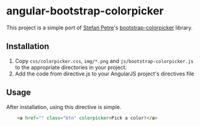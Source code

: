 # angular-bootstrap-colorpicker

This project is a simple port of [Stefan Petre](http://www.eyecon.ro/)'s
[bootstrap-colorpicker](http://www.eyecon.ro/bootstrap-colorpicker/) library.

## Installation

 1. Copy `css/colorpicker.css`, `img/*.png` and `js/bootstrap-colorpicker.js`
    to the appropriate directories in your project.
 2. Add the code from directive.js to your AngularJS project's directives file

## Usage

After installation, using this directive is simple.

```html
    <a href="" class="btn" colorpicker>Pick a color!</a>
```

